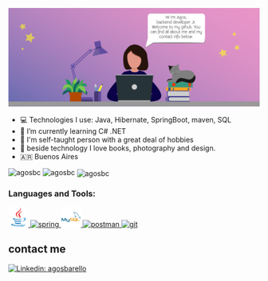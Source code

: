 
<p align="center"><img src="https://github.com/AgosBC/agosbc/blob/main/banner.png" width="1120" title="hover text"></p>


- :computer: Technologies I use: Java, Hibernate, SpringBoot, maven, SQL
- 🌱 I’m currently learning C# .NET
- :book: I'm self-taught person with a great deal of hobbies
- :sparkling_heart: beside technology I love books, photography and design.
- :argentina: Buenos Aires

<p align="left">
<img src="https://github-readme-stats.vercel.app/api?username=agosbc&show_icons=true&locale=en" alt="agosbc" width = 400>
<img src="https://github-readme-streak-stats.herokuapp.com/?user=agosbc&" alt="agosbc" width = 400 >
<img align="center" src="https://github-readme-stats.vercel.app/api/top-langs?username=agosbc&show_icons=true&locale=en&layout=compact" alt="agosbc" width = 400 />
</p>

<h3 align="left">Languages and Tools:</h3>
<p align="left"> <a href="https://www.java.com" target="_blank"> <img src="https://raw.githubusercontent.com/devicons/devicon/master/icons/java/java-original.svg" alt="java" width="40" height="40"/> </a>  <a href="https://spring.io/" target="_blank"> <img src="https://www.vectorlogo.zone/logos/springio/springio-icon.svg" alt="spring" width="40" height="40"/> </a><a href="https://www.mysql.com/" target="_blank"> <img src="https://raw.githubusercontent.com/devicons/devicon/master/icons/mysql/mysql-original-wordmark.svg" alt="mysql" width="40" height="40"/> </a> <a href="https://postman.com" target="_blank"> <img src="https://www.vectorlogo.zone/logos/getpostman/getpostman-icon.svg" alt="postman" width="40" height="40"/> </a> <a href="https://git-scm.com/" target="_blank"> <img src="https://www.vectorlogo.zone/logos/git-scm/git-scm-icon.svg" alt="git" width="40" height="40"/> </a> </p>

## contact me

[![Linkedin: agosbarello](https://img.shields.io/badge/-AgosBarello-blue?style=flat-square&logo=Linkedin&logoColor=white&link=https://www.linkedin.com/in/agostina-barello-5b9059177/)](https://www.linkedin.com/in/agostina-barello)
 


<!--

## Languages and Tools:



 <img align="left" alt="vscode" src="https://github.com/yurijserrano/Github-Profile-Readme-Logos/blob/master/text%20editors/vscode.svg"  width="40" height="40"/>

<p><img align="left" src="https://github-readme-stats.vercel.app/api/top-langs?username=agosbc&show_icons=true&locale=en&layout=compact" alt="agosbc" /></p>


<br />

-->


